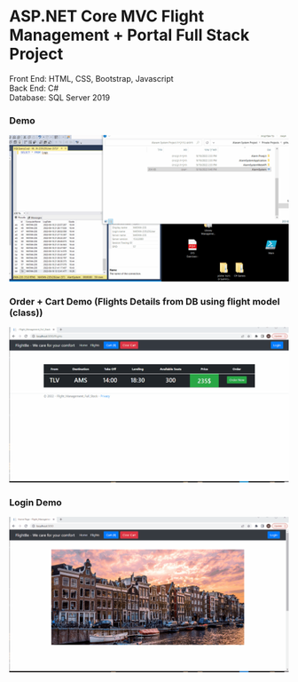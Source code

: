 # ASP.NET Core MVC Flight Management + Portal Full Stack Project

Front End: HTML, CSS, Bootstrap, Javascript <br />
Back End: C# <br />
Database: SQL Server 2019

<h3>Demo</h3>
<img src="Demo.gif">
<h3>Order + Cart Demo (Flights Details from DB using flight model (class))</h3>
<img src="CartDemo.gif">
<h3>Login Demo</h3>
<img src="LoginDemo.gif">
